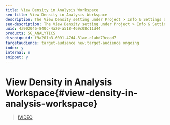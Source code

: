 ```yaml
---
title: View Density in Analysis Workspace
seo-title: View Density in Analysis Workspace
description: The View Density setting under Project > Info & Settings allows you to control the vertical padding applied to the left rail and tables (Freeform & Cohort). You can choose between Expanded (default), Comfortable, or Compact.
seo-description: The View Density setting under Project > Info & Settings allows you to control the vertical padding applied to the left rail and tables (Freeform & Cohort). You can choose between Expanded (default), Comfortable, or Compact.
uuid: 4a902046-840c-4a20-a518-469c08c11d44
products: SG_ANALYTICS
discoiquuid: f9a201b3-6091-47d4-81ae-c1abd79cead7
targetaudience: target-audience new;target-audience ongoing
index: y
internal: n
snippet: y
---
```


# View Density in Analysis Workspace{#view-density-in-analysis-workspace}

>[!VIDEO](https://video.tv.adobe.com/v/25963/?quality=12)

